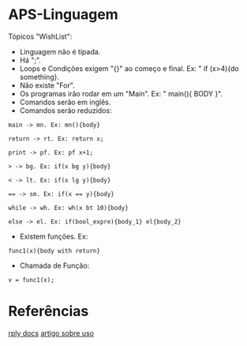 # APS-Linguagem
Tópicos "WishList":
  
  - Linguagem não é tipada.
  - Há ";".
  - Loops e Condições exigem "{}" ao começo e final. Ex: " if (x>4){do something}.
  - Não existe "For".
  - Os programas irão rodar em um "Main". Ex: " main(){ BODY }".
  - Comandos serão em inglês.
  - Comandos serão reduzidos:
  
  `main -> mn. Ex: mn(){body}`
  
  `return -> rt. Ex: return x;`
  
  `print -> pf. Ex: pf x+1;`
  
  `> -> bg. Ex: if(x bg y){body}`
  
  `< -> lt. Ex: if(x lg y){body}`
  
  `== -> sm. Ex: if(x == y){body}`
  
  `while -> wh. Ex: wh(x bt 10){body}`
  
  `else -> el. Ex: if(bool_expre){body_1} el{body_2}`
  
  
  - Existem funções. Ex:
  
  `func1(x){body with return}`
  
  - Chamada de Função:
  
  `v = func1(x);`
  
  # Referências
  [rply docs](https://rply.readthedocs.io/en/latest/)
  [artigo sobre uso](https://blog.usejournal.com/writing-your-own-programming-language-and-compiler-with-python-a468970ae6df)
